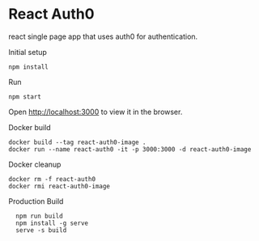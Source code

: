 # React Auth0

react single page app that uses auth0 for authentication.  


Initial setup
```
npm install
```

Run
```
npm start
```
Open [http://localhost:3000](http://localhost:3000) to view it in the browser.

Docker build
```
docker build --tag react-auth0-image .
docker run --name react-auth0 -it -p 3000:3000 -d react-auth0-image
```

Docker cleanup
```
docker rm -f react-auth0
docker rmi react-auth0-image
```

Production Build
```
  npm run build
  npm install -g serve
  serve -s build
```
